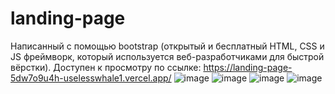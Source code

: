 # landing-page 
Написанный с помощью bootstrap (открытый и бесплатный HTML, CSS и JS фреймворк, который используется веб-разработчиками для быстрой вёрстки).
Доступен к просмотру по ссылке: https://landing-page-5dw7o9u4h-uselesswhale1.vercel.app/
![image](https://user-images.githubusercontent.com/54992950/144476356-4d453e62-691e-4403-927d-f5a90c2f668b.png)
![image](https://user-images.githubusercontent.com/54992950/144476411-7ddc7ec2-ae5b-41ad-bbe0-a6afc9acce23.png)
![image](https://user-images.githubusercontent.com/54992950/144476438-6a4dd7d9-7b7f-4ee8-aab4-531a62f46977.png)
![image](https://user-images.githubusercontent.com/54992950/144476493-e7839202-81ce-4941-b713-728ef9da4d6c.png)
